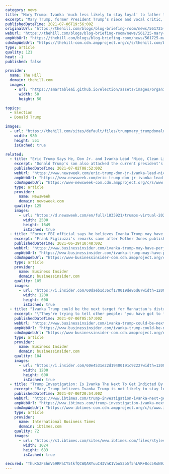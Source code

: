 ```yaml
---
category: news
title: "Mary Trump: Ivanka 'much less likely to stay loyal' to father than Weisselberg"
excerpt: "Mary Trump, former President Trump’s niece and vocal critic, says that his daughter Ivanka Trump is “much less likely to stay loyal” to her father than Trump Organization chief financial officer Allen Weisselberg,"
publishedDateTime: 2021-07-06T19:56:00Z
originalUrl: "https://thehill.com/blogs/blog-briefing-room/news/561725-mary-trump-ivanka-trump-much-less-likely-to-stay-loyal-to"
webUrl: "https://thehill.com/blogs/blog-briefing-room/news/561725-mary-trump-ivanka-trump-much-less-likely-to-stay-loyal-to"
ampWebUrl: "https://thehill.com/blogs/blog-briefing-room/news/561725-mary-trump-ivanka-trump-much-less-likely-to-stay-loyal-to?amp"
cdnAmpWebUrl: "https://thehill-com.cdn.ampproject.org/c/s/thehill.com/blogs/blog-briefing-room/news/561725-mary-trump-ivanka-trump-much-less-likely-to-stay-loyal-to?amp"
type: article
quality: 121
heat: -1
published: false

provider:
  name: The Hill
  domain: thehill.com
  images:
    - url: "https://smartableai.github.io/election/assets/images/organizations/thehill.com-50x50.jpg"
      width: 50
      height: 50

topics:
  - Election
  - Donald Trump

images:
  - url: "https://thehill.com/sites/default/files/trumpmary_trumpdonald_abc_getty.jpg"
    width: 980
    height: 551
    isCached: true

related:
  - title: "Eric Trump Says He, Don Jr. and Ivanka Lead 'Nice, Clean Lives'"
    excerpt: "Donald Trump's son also attacked the current president's son, Hunter Biden, for allegedly paying for a prostitute and smoking crack in 2018."
    publishedDateTime: 2021-07-02T08:52:00Z
    webUrl: "https://www.newsweek.com/eric-trump-don-jr-ivanka-lead-nice-clean-lives-hunter-biden-organization-charges-cfo-1606264"
    ampWebUrl: "https://www.newsweek.com/eric-trump-don-jr-ivanka-lead-nice-clean-lives-hunter-biden-organization-charges-cfo-1606264?amp=1"
    cdnAmpWebUrl: "https://www-newsweek-com.cdn.ampproject.org/c/s/www.newsweek.com/eric-trump-don-jr-ivanka-lead-nice-clean-lives-hunter-biden-organization-charges-cfo-1606264?amp=1"
    type: article
    provider:
      name: Newsweek
      domain: newsweek.com
    quality: 125
    images:
      - url: "https://d.newsweek.com/en/full/1835921/trumps-virtual-2020-national-convention.jpg"
        width: 2500
        height: 1649
        isCached: true
  - title: "Former FBI official says he believes Ivanka Trump may have perjured herself in her testimony to DC prosecutors"
    excerpt: "Frank Figliuzzi's remarks came after Mother Jones published emails showing Ivanka Trump planning the 2017 inauguration, which she previously denied."
    publishedDateTime: 2021-06-29T10:48:00Z
    webUrl: "https://www.businessinsider.com/ivanka-trump-may-have-perjured-herself-dc-testimony-frank-figliuzzi-2021-6"
    ampWebUrl: "https://www.businessinsider.com/ivanka-trump-may-have-perjured-herself-dc-testimony-frank-figliuzzi-2021-6?amp"
    cdnAmpWebUrl: "https://www-businessinsider-com.cdn.ampproject.org/c/s/www.businessinsider.com/ivanka-trump-may-have-perjured-herself-dc-testimony-frank-figliuzzi-2021-6?amp"
    type: article
    provider:
      name: Business Insider
      domain: businessinsider.com
    quality: 105
    images:
      - url: "https://i.insider.com/60daeb1d36cf170019de86d6?width=1200&format=jpeg"
        width: 1200
        height: 600
        isCached: true
  - title: "Ivanka Trump could be the next target for Manhattan's district attorney, according to a former federal prosecutor"
    excerpt: "\"They're trying to tell other people: 'you have got to flip because we have everything,'\" said former federal prosecutor Cynthia Alksne."
    publishedDateTime: 2021-07-06T05:57:00Z
    webUrl: "https://www.businessinsider.com/ivanka-trump-could-be-next-target-da-former-federal-prosecutor-2021-7"
    ampWebUrl: "https://www.businessinsider.com/ivanka-trump-could-be-next-target-da-former-federal-prosecutor-2021-7?amp"
    cdnAmpWebUrl: "https://www-businessinsider-com.cdn.ampproject.org/c/s/www.businessinsider.com/ivanka-trump-could-be-next-target-da-former-federal-prosecutor-2021-7?amp"
    type: article
    provider:
      name: Business Insider
      domain: businessinsider.com
    quality: 104
    images:
      - url: "https://i.insider.com/60e4531e22d19400191c9222?width=1200&format=jpeg"
        width: 1200
        height: 600
        isCached: true
  - title: "Trump Investigation: Is Ivanka The Next To Get Indicted By The Manhattan DA?"
    excerpt: "Mary Trump believes Ivanka Trump is not likely to stay loyal to her father and prosecutors may find her as their next target."
    publishedDateTime: 2021-07-06T20:54:00Z
    webUrl: "https://www.ibtimes.com/trump-investigation-ivanka-next-get-indicted-manhattan-da-3245218?ft=b90u9"
    ampWebUrl: "https://www.ibtimes.com/trump-investigation-ivanka-next-get-indicted-manhattan-da-3245218?amp=1"
    cdnAmpWebUrl: "https://www-ibtimes-com.cdn.ampproject.org/c/s/www.ibtimes.com/trump-investigation-ivanka-next-get-indicted-manhattan-da-3245218?amp=1"
    type: article
    provider:
      name: International Business Times
      domain: ibtimes.com
    quality: 72
    images:
      - url: "https://s1.ibtimes.com/sites/www.ibtimes.com/files/styles/full/public/2021/07/06/291204003231d65839056b.jpg"
        width: 1024
        height: 683
        isCached: true

secured: "ThuK5ZFShnV69RPaCY5tkfQCWQARYuuC4IVnK1VboS2o5f5hLVR+8cc5RoN9JmFWb48ezj8Zg6a4FChWj5CPT27WD9QK40kp3hzeelDs8zrRgAMnvJEq++X+evdVWLwfDlIn4qTw9YYWTZ6QxcRLp3I1PZlQ0ChB6WDSYbWa6C+ISL0PlpyuvI92MhGD3PKNAH+IV8ZeS/PkvYSBhq5mRMINPQWNvIF+zuxwmTz8+rZ2NgLKgcHc9voTwlNUE/ZG8cErSFFfP9Rq53hI9Z4J0W1ndgXfzgiHtqobvC+KXKgJ60SC2EiMGl2imxZtRjQhW4tTg/4PxKIfF4DLSYqOYEzWP2Dzmd2gWs5dbCRq4+E=;Luy1nA4tddxmtBXL6aTZkA=="
---
```


